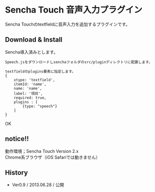 # Sencha Touch 音声入力プラグイン

Sencha Touchのtextfieldに音声入力を追加するプラグインです。

## Download & Install

Sencha導入済みとします。

    Speech.jsをダウンロードしsenchaフォルダのsrc/pluginディレクトリに配置します。
    
    textfieldのplugins要素に指定します。
    {
        xtype: 'textfield',
        itemId: 'name',
        name: 'name',
        label: '項目',
        required: true,
        plugins : [
            {type: "speech"}
        ]
    }

OK

## notice!!

動作環境；Sencha Touch Version 2.x  
Chrome系ブラウザ（iOS Safariでは動きません）

## History

* Ver0.9 / 2013.06.28 / 公開

